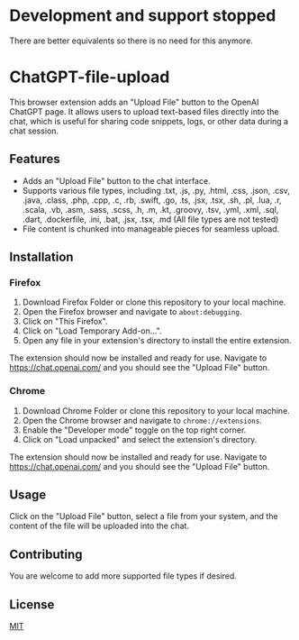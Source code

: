# Development and support stopped
There are better equivalents so there is no need for this anymore.

# ChatGPT-file-upload
This browser extension adds an "Upload File" button to the OpenAI ChatGPT page. It allows users to upload text-based files directly into the chat, which is useful for sharing code snippets, logs, or other data during a chat session.

## Features

- Adds an "Upload File" button to the chat interface.
- Supports various file types, including .txt, .js, .py, .html, .css, .json, .csv, .java, .class, .php, .cpp, .c, .rb, .swift, .go, .ts, .jsx, .tsx, .sh, .pl, .lua, .r, .scala, .vb, .asm, .sass, .scss, .h, .m, .kt, .groovy, .tsv, .yml, .xml, .sql, .dart, .dockerfile, .ini, .bat, .jsx, .tsx, .md (All file types are not tested)
- File content is chunked into manageable pieces for seamless upload.

## Installation

### Firefox

1. Download Firefox Folder or clone this repository to your local machine.
2. Open the Firefox browser and navigate to `about:debugging`.
3. Click on "This Firefox".
4. Click on "Load Temporary Add-on...".
5. Open any file in your extension's directory to install the entire extension.

The extension should now be installed and ready for use. Navigate to https://chat.openai.com/ and you should see the "Upload File" button.

### Chrome

1. Download Chrome Folder or clone this repository to your local machine.
2. Open the Chrome browser and navigate to `chrome://extensions`.
3. Enable the "Developer mode" toggle on the top right corner.
4. Click on "Load unpacked" and select the extension's directory.

The extension should now be installed and ready for use. Navigate to https://chat.openai.com/ and you should see the "Upload File" button.

## Usage

Click on the "Upload File" button, select a file from your system, and the content of the file will be uploaded into the chat.

## Contributing

You are welcome to add more supported file types if desired.

## License

[MIT](https://choosealicense.com/licenses/mit/)
